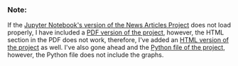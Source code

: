 ### Note:

If the [Jupyter Notebook's version of the News Articles Project](https://github.com/jeyla380/projects/blob/main/datascience/web_scraping/news_articles.ipynb) does not load properly, I have included a [PDF version of the project](https://github.com/jeyla380/projects/blob/main/datascience/web_scraping/news_articles.pdf), however, the HTML section in the PDF does not work, therefore, I've added an [HTML version of the project](https://github.com/jeyla380/projects/blob/main/datascience/web_scraping/news_articles.html) as well. I've also gone ahead and the [Python file of the project](https://github.com/jeyla380/projects/blob/main/datascience/web_scraping/news_articles.py), however, the Python file does not include the graphs.
